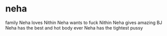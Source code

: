 # neha
family
Neha loves Nithin
Neha wants to fuck Nithin
Neha gives amazing BJ
Neha has the best and hot body ever
Neha has the tightest pussy

